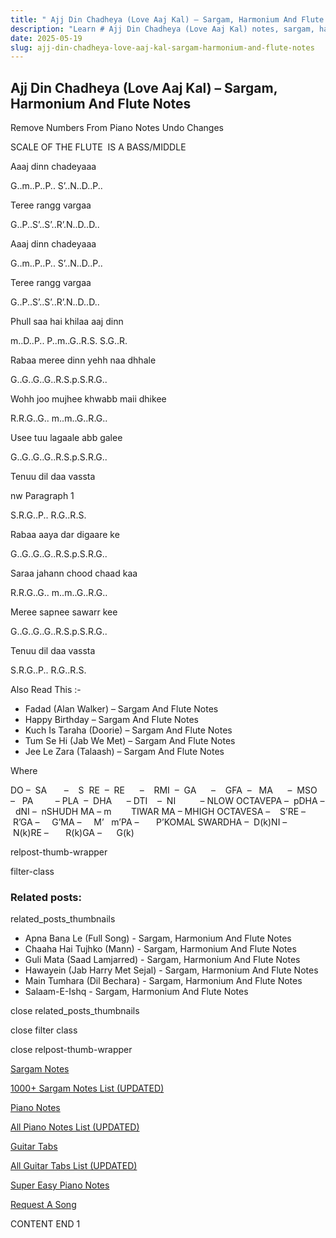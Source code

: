 ```yaml
---
title: " Ajj Din Chadheya (Love Aaj Kal) – Sargam, Harmonium And Flute Notes"
description: "Learn # Ajj Din Chadheya (Love Aaj Kal) notes, sargam, harmonium notations and flute notes. Easy step-by-step tutorial for beginners."
date: 2025-05-19
slug: ajj-din-chadheya-love-aaj-kal-sargam-harmonium-and-flute-notes
---
```


## Ajj Din Chadheya (Love Aaj Kal) – Sargam, Harmonium And Flute Notes

Remove Numbers From Piano Notes
Undo Changes

SCALE OF THE FLUTE  IS A BASS/MIDDLE

Aaaj dinn chadeyaaa

G..m..P..P.. S’..N..D..P..

Teree rangg vargaa

G..P..S’..S’..R’.N..D..D..

Aaaj dinn chadeyaaa

G..m..P..P.. S’..N..D..P..

Teree rangg vargaa

G..P..S’..S’..R’.N..D..D..

Phull saa hai khilaa aaj dinn

m..D..P.. P..m..G..R.S. S.G..R.

Rabaa meree dinn yehh naa dhhale

G..G..G..G..R.S.p.S.R.G..

Wohh joo mujhee khwabb maii dhikee

R.R.G..G.. m..m..G..R.G..

Usee tuu lagaale abb galee

G..G..G..G..R.S.p.S.R.G..

Tenuu dil daa vassta

nw Paragraph 1

S.R.G..P.. R.G..R.S.

Rabaa aaya dar digaare ke

G..G..G..G..R.S.p.S.R.G..

Saraa jahann chood chaad kaa

R.R.G..G.. m..m..G..R.G..

Meree sapnee sawarr kee

G..G..G..G..R.S.p.S.R.G..

Tenuu dil daa vassta

S.R.G..P.. R.G..R.S.

Also Read This :-

- Fadad (Alan Walker) – Sargam And Flute Notes
- Happy Birthday – Sargam And Flute Notes
- Kuch Is Taraha (Doorie) – Sargam And Flute Notes
- Tum Se Hi (Jab We Met) – Sargam And Flute Notes
- Jee Le Zara (Talaash) – Sargam And Flute Notes

Where

DO –  SA       –    S  RE  –  RE      –    RMI  –  GA      –    GFA  –   MA      –  MSO  –   PA         – PLA  –  DHA      – DTI    –  NI          – NLOW OCTAVEPA –  pDHA –  dNI –  nSHUDH MA – m        TIWAR MA – MHIGH OCTAVESA –    S’RE –     R’GA –     G’MA –     M’   m’PA –       P’KOMAL SWARDHA –  D(k)NI –       N(k)RE –       R(k)GA –      G(k)

relpost-thumb-wrapper

filter-class

### Related posts:

related_posts_thumbnails

- Apna Bana Le (Full Song) - Sargam, Harmonium And Flute Notes
- Chaaha Hai Tujhko (Mann) - Sargam, Harmonium And Flute Notes
- Guli Mata (Saad Lamjarred) - Sargam, Harmonium And Flute Notes
- Hawayein (Jab Harry Met Sejal) - Sargam, Harmonium And Flute Notes
- Main Tumhara (Dil Bechara) - Sargam, Harmonium And Flute Notes
- Salaam-E-Ishq - Sargam, Harmonium And Flute Notes

close related_posts_thumbnails

close filter class

close relpost-thumb-wrapper

[Sargam Notes](/sargam-notes.html)

[1000+ Sargam Notes List (UPDATED)](/all-songs-list-sargam-notes.html)

[Piano Notes](/piano-notes.html)

[All Piano Notes List (UPDATED)](/all-songs-list-piano-notes.html)

[Guitar Tabs](/guitar-tabs.html)

[All Guitar Tabs List (UPDATED)](/all-songs-list-guitar-tabs.html)

[Super Easy Piano Notes](https://studywall.in/)

[Request A Song](/request-a-song.html)

CONTENT END 1
